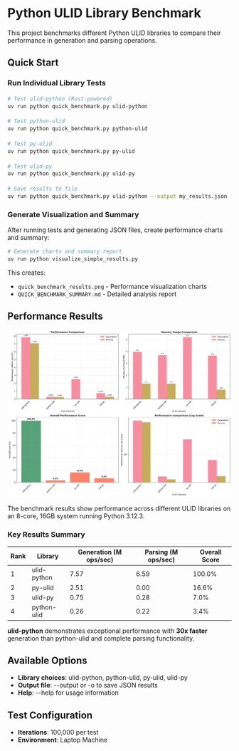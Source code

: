 # Python ULID Library Benchmark

This project benchmarks different Python ULID libraries to compare their performance in generation and parsing operations.

## Quick Start

### Run Individual Library Tests

```bash
# Test ulid-python (Rust-powered)
uv run python quick_benchmark.py ulid-python

# Test python-ulid
uv run python quick_benchmark.py python-ulid

# Test py-ulid
uv run python quick_benchmark.py py-ulid

# Test ulid-py
uv run python quick_benchmark.py ulid-py

# Save results to file
uv run python quick_benchmark.py ulid-python --output my_results.json
```

### Generate Visualization and Summary

After running tests and generating JSON files, create performance charts and summary:

```bash
# Generate charts and summary report
uv run python visualize_simple_results.py
```

This creates:
- `quick_benchmark_results.png` - Performance visualization charts
- `QUICK_BENCHMARK_SUMMARY.md` - Detailed analysis report

## Performance Results

![Performance Comparison](quick_benchmark_results.png)

The benchmark results show performance across different ULID libraries on an 8-core, 16GB system running Python 3.12.3.

### Key Results Summary

| Rank | Library | Generation (M ops/sec) | Parsing (M ops/sec) | Overall Score |
|------|---------|------------------------|---------------------|---------------|
| 1 | ulid-python | 7.57 | 6.59 | 100.0% |
| 2 | py-ulid | 2.51 | 0.00 | 16.6% |
| 3 | ulid-py | 0.75 | 0.28 | 7.0% |
| 4 | python-ulid | 0.26 | 0.22 | 3.4% |

**ulid-python** demonstrates exceptional performance with **30x faster** generation than python-ulid and complete parsing functionality.

## Available Options

- **Library choices**: ulid-python, python-ulid, py-ulid, ulid-py
- **Output file**: --output or -o to save JSON results
- **Help**: --help for usage information

## Test Configuration

- **Iterations**: 100,000 per test
- **Environment**: Laptop Machine
